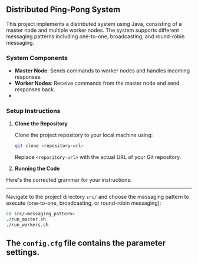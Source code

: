 ## Distributed Ping-Pong System

This project implements a distributed system using Java, consisting of a master node and multiple worker nodes. 
The system supports different messaging patterns including one-to-one, broadcasting, and round-robin messaging.

### System Components

- **Master Node**: Sends commands to worker nodes and handles incoming responses.
- **Worker Nodes**: Receive commands from the master node and send responses back.
- 
### Setup Instructions

1. **Clone the Repository**

   Clone the project repository to your local machine using:
   ```bash
   git clone <repository-url>
   ```
   Replace `<repository-url>` with the actual URL of your Git repository.

2. **Running the Code**

Here's the corrected grammar for your instructions:

---

Navigate to the project directory `src/` and choose the messaging pattern to execute (one-to-one, broadcasting, or round-robin messaging):
```bash
cd src/<messaging_pattern>
./run_master.sh
./run_workers.sh
```
The `config.cfg` file contains the parameter settings.
---

